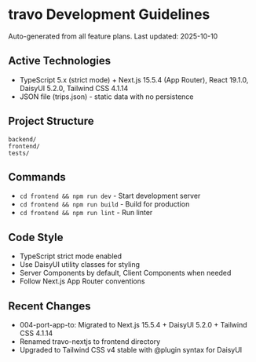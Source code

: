 # travo Development Guidelines

Auto-generated from all feature plans. Last updated: 2025-10-10

## Active Technologies
- TypeScript 5.x (strict mode) + Next.js 15.5.4 (App Router), React 19.1.0, DaisyUI 5.2.0, Tailwind CSS 4.1.14
- JSON file (trips.json) - static data with no persistence

## Project Structure
```
backend/
frontend/
tests/
```

## Commands
- `cd frontend && npm run dev` - Start development server
- `cd frontend && npm run build` - Build for production
- `cd frontend && npm run lint` - Run linter

## Code Style
- TypeScript strict mode enabled
- Use DaisyUI utility classes for styling
- Server Components by default, Client Components when needed
- Follow Next.js App Router conventions

## Recent Changes
- 004-port-app-to: Migrated to Next.js 15.5.4 + DaisyUI 5.2.0 + Tailwind CSS 4.1.14
- Renamed travo-nextjs to frontend directory
- Upgraded to Tailwind CSS v4 stable with @plugin syntax for DaisyUI

<!-- MANUAL ADDITIONS START -->
<!-- MANUAL ADDITIONS END -->
